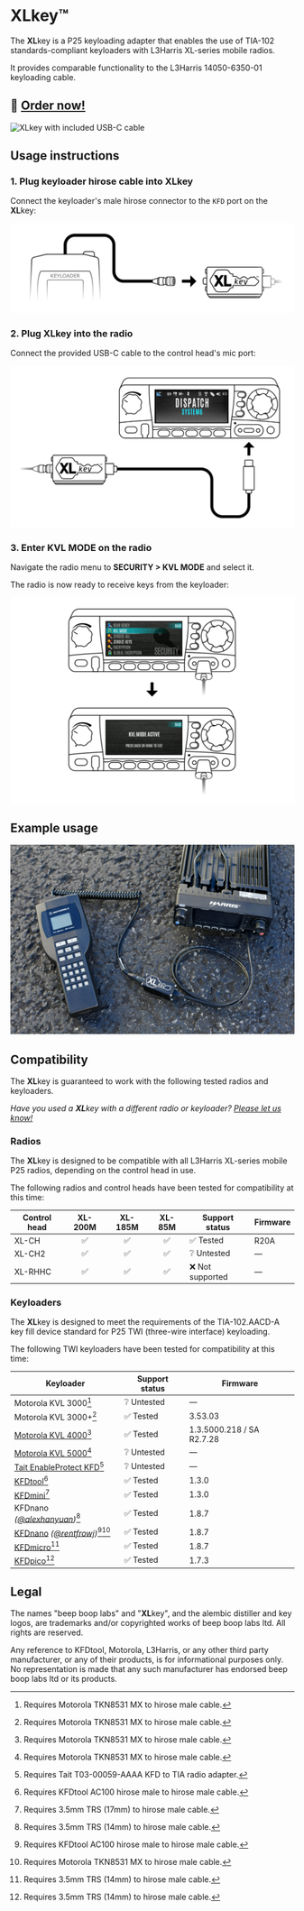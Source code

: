 **XL**key™
============

The **XL**key is a P25 keyloading adapter that enables the use of TIA-102 standards-compliant keyloaders with L3Harris XL-series mobile radios.

It provides comparable functionality to the L3Harris 14050-6350-01 keyloading cable.

## 🛒 [Order now!](https://shop.beepbooplabs.ltd/products/xlkey%E2%84%A2)

![**XL**key with included USB-C cable](images/xlkey.jpg)

## Usage instructions

### 1. Plug keyloader hirose cable into **XL**key

Connect the keyloader's male hirose connector to the `KFD` port on the **XL**key:

![Step 1 diagram](<images/instructions/1.png>)

### 2. Plug **XL**key into the radio

Connect the provided USB-C cable to the control head's mic port:

![Step 2 diagram](<images/instructions/2.png>)

### 3. Enter **KVL MODE** on the radio

Navigate the radio menu to **SECURITY > KVL MODE** and select it.

The radio is now ready to receive keys from the keyloader:

![Step 3 diagram](<images/instructions/3.png>)

## Example usage

![**XL**key connecting a KVL 3000+ and XL-series CH](images/kvl3000plus.jpg)

## Compatibility

The **XL**key is guaranteed to work with the following tested radios and keyloaders.

*Have you used a **XL**key with a different radio or keyloader? [Please let us know!](mailto:info@beepbooplabs.ltd)*

### Radios

The **XL**key is designed to be compatible with all L3Harris XL-series mobile P25 radios, depending on the control head in use.

The following radios and control heads have been tested for compatibility at this time:

| Control head | XL-200M | XL-185M | XL-85M | Support status    | Firmware |
|--------------|:-------:|:-------:|:------:|-------------------|----------|
| XL-CH        | ✅      | ✅     | ✅     | ✅ Tested        | R20A     |
| XL-CH2       | ✅      | ✅     | ✅     | ❔ Untested       | —        |
| XL-RHHC      | ✅      | ✅     | ✅     | ❌ Not supported | —        |

### Keyloaders

The **XL**key is designed to meet the requirements of the TIA-102.AACD-A key fill device standard for P25 TWI (three-wire interface) keyloading.

The following TWI keyloaders have been tested for compatibility at this time:

| Keyloader                                                                                                                           | Support status | Firmware                   |
|-------------------------------------------------------------------------------------------------------------------------------------|----------------|----------------------------|
| Motorola KVL 3000[^mxtohirose]                                                                                                      | ❔ Untested    | —                          |
| Motorola KVL 3000+[^mxtohirose]                                                                                                     | ✅ Tested      | 3.53.03                    |
| [Motorola KVL 4000](https://www.motorolasolutions.com/en_us/products/p25-products/security/kvl-4000.html)[^mxtohirose]              | ✅ Tested      | 1.3.5000.218 / SA R2.7.28  |
| [Motorola KVL 5000](https://www.motorolasolutions.com/en_us/products/p25-products/security/kvl-5000.html)[^mxtohirose]              | ❔ Untested    | —                          |
| [Tait EnableProtect KFD](https://www.taitcommunications.com/products/tait-enable-network-management/enableprotect#KFD)[^taittiabox] | ❔ Untested    | —                          |
| [KFDtool](https://store.kfdtool.com/)[^hirosetohirose]                                                                              | ✅ Tested      | 1.3.0                      |
| [KFDmini](https://www.ebay.com/itm/144716303249)[^trs17tohirose]                                                                    | ✅ Tested      | 1.3.0                      |
| KFDnano *([@alexhanyuan](https://github.com/@alexhanyuan))*[^trs14tohirose]                                                         | ✅ Tested      | 1.8.7                      |
| [KFDnano](https://www.ebay.com/usr/rentfrowj) *([@rentfrowj](https://github.com/@rentfrowj))*[^hirosetohirose][^mxtohirose]         | ✅ Tested      | 1.8.7                      |
| [KFDmicro](https://store.w3axl.com/products/kfdmicro-3d-printed-case-1)[^trs14tohirose]                                             | ✅ Tested      | 1.8.7                      |
| [KFDpico](https://www.ebay.com/itm/297004299797)[^trs14tohirose]                                                                    | ✅ Tested      | 1.7.3                      |

## Legal

The names "beep boop labs" and "**XL**key", and the alembic distiller and key logos, are trademarks and/or copyrighted works of beep boop labs ltd. All rights are reserved.

Any reference to KFDtool, Motorola, L3Harris, or any other third party manufacturer, or any of their products, is for informational purposes only. No representation is made that any such manufacturer has endorsed beep boop labs ltd or its products.


[^hirosetohirose]: Requires KFDtool AC100 hirose male to hirose male cable.
[^mxtohirose]: Requires Motorola TKN8531 MX to hirose male cable.
[^taittiabox]: Requires Tait T03-00059-AAAA KFD to TIA radio adapter.
[^trs14tohirose]: Requires 3.5mm TRS (14mm) to hirose male cable.
[^trs17tohirose]: Requires 3.5mm TRS (17mm) to hirose male cable.
